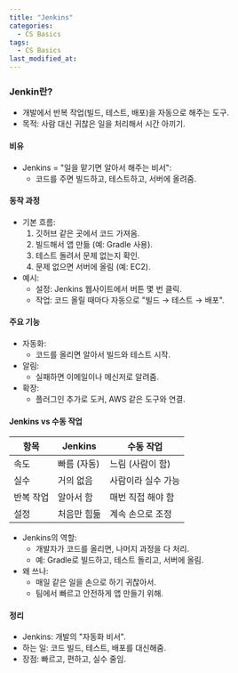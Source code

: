 ```yaml
---
title: "Jenkins"
categories:
  - CS Basics
tags:
  - CS Basics
last_modified_at: 
---
```


### Jenkin란?
 
  - 개발에서 반복 작업(빌드, 테스트, 배포)을 자동으로 해주는 도구.  
  - 목적: 사람 대신 귀찮은 일을 처리해서 시간 아끼기.

#### 비유
- Jenkins = "일을 맡기면 알아서 해주는 비서":  
  - 코드를 주면 빌드하고, 테스트하고, 서버에 올려줌.

#### 동작 과정
- 기본 흐름:  
  1. 깃허브 같은 곳에서 코드 가져옴.  
  2. 빌드해서 앱 만듦 (예: Gradle 사용).  
  3. 테스트 돌려서 문제 없는지 확인.  
  4. 문제 없으면 서버에 올림 (예: EC2).  
- 예시:  
  - 설정: Jenkins 웹사이트에서 버튼 몇 번 클릭.  
  - 작업: 코드 올릴 때마다 자동으로 "빌드 → 테스트 → 배포".

#### 주요 기능
- 자동화:  
  - 코드를 올리면 알아서 빌드와 테스트 시작.  
- 알림:  
  - 실패하면 이메일이나 메신저로 알려줌.  
- 확장:  
  - 플러그인 추가로 도커, AWS 같은 도구와 연결.

#### Jenkins vs 수동 작업
| 항목         | Jenkins               | 수동 작업             |
|--------------|-----------------------|-----------------------|
| 속도         | 빠름 (자동)           | 느림 (사람이 함)     |
| 실수         | 거의 없음             | 사람이라 실수 가능    |
| 반복 작업    | 알아서 함             | 매번 직접 해야 함    |
| 설정         | 처음만 힘듦           | 계속 손으로 조정      |

- Jenkins의 역할:  
  - 개발자가 코드를 올리면, 나머지 과정을 다 처리.  
  - 예: Gradle로 빌드하고, 테스트 돌리고, 서버에 올림.  
- 왜 쓰나:  
  - 매일 같은 일을 손으로 하기 귀찮아서.  
  - 팀에서 빠르고 안전하게 앱 만들기 위해.

#### 정리
- Jenkins: 개발의 "자동화 비서".  
- 하는 일: 코드 빌드, 테스트, 배포를 대신해줌.  
- 장점: 빠르고, 편하고, 실수 줄임.